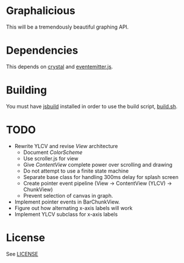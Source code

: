 # Graphalicious

This will be a tremendously beautiful graphing API.

# Dependencies

This depends on [crystal](https://github.com/unixpickle/crystal) and [eventemitter.js](https://github.com/unixpickle/eventemitter.js).

# Building

You must have [jsbuild](https://github.com/unixpickle/jsbuild) installed in order to use the build script, [build.sh](build.sh).

# TODO

 * Rewrite YLCV and revise *View* architecture
   * Document *ColorScheme*
   * Use scroller.js for view
   * Give *ContentView* complete power over scrolling and drawing
   * Do not attempt to use a finite state machine
   * Separate base class for handling 300ms delay for splash screen
   * Create pointer event pipeline (View -> ContentView (YLCV) -> ChunkView)
   * Prevent selection of canvas in graph.
 * Implement pointer events in BarChunkView.
 * Figure out how alternating x-axis labels will work
 * Implement YLCV subclass for x-axis labels

# License

See [LICENSE](LICENSE)

